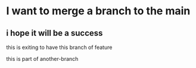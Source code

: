 # I want to merge a branch to the main

## i hope it will be a success

this is exiting to have this branch of feature

this is part of another-branch